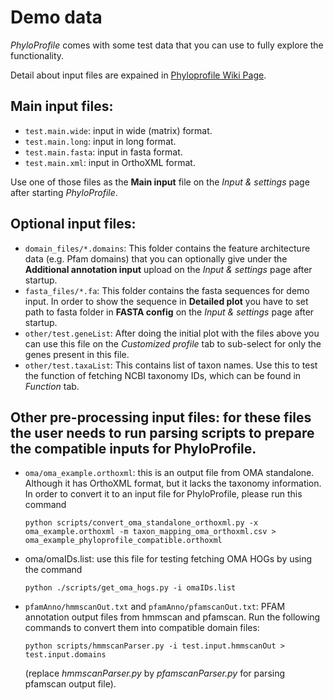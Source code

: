 # Demo data
*PhyloProfile* comes with some test data that you can use to fully explore the functionality.

Detail about input files are expained in [Phyloprofile Wiki Page](https://github.com/BIONF/PhyloProfile/wiki/Input-Data).

## Main input files:
- `test.main.wide`: input in wide (matrix) format.
- `test.main.long`: input in long format.
- `test.main.fasta`: input in fasta format.
- `test.main.xml`: input in OrthoXML format.

Use one of those files as the **Main input** file on the *Input & settings* page after starting *PhyloProfile*.

## Optional input files:
- `domain_files/*.domains`: This folder contains the feature architecture data (e.g. Pfam domains) that you can optionally give under the **Additional annotation input** upload on the *Input & settings* page after startup.
- `fasta_files/*.fa`: This folder contains the fasta sequences for demo input. In order to show the sequence in **Detailed plot** you have to set path to fasta folder in **FASTA config** on the *Input & settings* page after startup.
- `other/test.geneList`: After doing the initial plot with the files above you can use this file on the *Customized profile* tab to sub-select for only the genes present in this file.
- `other/test.taxaList`: This contains list of taxon names. Use this to test the function of fetching NCBI taxonomy IDs, which can be found in *Function* tab.

## Other pre-processing input files: for these files the user needs to run parsing scripts to prepare the compatible inputs for PhyloProfile.
- `oma/oma_example.orthoxml`: this is an output file from OMA standalone. Although it has OrthoXML format, but it lacks the taxonomy information. In order to convert it to an input file for PhyloProfile, please run this command

	`python scripts/convert_oma_standalone_orthoxml.py -x oma_example.orthoxml -m taxon_mapping_oma_orthoxml.csv > oma_example_phyloprofile_compatible.orthoxml`

- oma/omaIDs.list: use this file for testing fetching OMA HOGs by using the command

	`python ./scripts/get_oma_hogs.py -i omaIDs.list`

- `pfamAnno/hmmscanOut.txt` and `pfamAnno/pfamscanOut.txt`: PFAM annotation output files from hmmscan and pfamscan. Run the following commands to convert them into compatible domain files:

	`python scripts/hmmscanParser.py -i test.input.hmmscanOut > test.input.domains`

	(replace *hmmscanParser.py* by *pfamscanParser.py* for parsing pfamscan output file).
